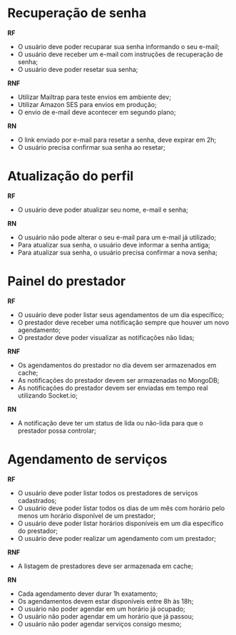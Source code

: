 # Recuperação de senha

**RF**

- O usuário deve poder recuparar sua senha informando o seu e-mail;
- O usuário deve receber um e-mail com instruções de recuperação de senha;
- O usuário deve poder resetar sua senha;

**RNF**

- Utilizar Mailtrap para teste envios em ambiente dev;
- Utilizar Amazon SES para envios em produção;
- O envio de e-mail deve acontecer em segundo plano;

**RN**

- O link enviado por e-mail para resetar a senha, deve expirar em 2h;
- O usuário precisa confirmar sua senha ao resetar;

# Atualização do perfil

**RF**

- O usuário deve poder atualizar seu nome, e-mail e senha;

**RN**

- O usuário não pode alterar o seu e-mail para um e-mail já utilizado;
- Para atualizar sua senha, o usuário deve informar a senha antiga;
- Para atualizar sua senha, o usuário precisa confirmar a nova senha;

# Painel do prestador

**RF**

- O usuário deve poder listar seus agendamentos de um dia específico;
- O prestador deve receber uma notificação sempre que houver um novo agendamento;
- O prestador deve poder visualizar as notificações não lidas;

**RNF**

- Os agendamentos do prestador no dia devem ser armazenados em cache;
- As notificações do prestador devem ser armazenadas no MongoDB;
- As notificações do prestador devem ser enviadas em tempo real utilizando Socket.io;

**RN**

- A notificação deve ter um status de lida ou não-lida para que o prestador possa controlar;

# Agendamento de serviços

**RF**

- O usuário deve poder listar todos os prestadores de serviços cadastrados;
- O usuário deve poder listar todos os dias de um mês com horário pelo menos um horário disponível de um prestador;
- O usuário deve poder listar horários disponíveis em um dia específico do prestador;
- O usuário deve poder realizar um agendamento com um prestador;

**RNF**

- A listagem de prestadores deve ser armazenada em cache;

**RN**

- Cada agendamento dever durar 1h exatamento;
- Os agendamentos devem estar disponíveis entre 8h às 18h;
- O usuário não poder agendar em um horário já ocupado;
- O usuário não poder agendar em um horário que já passou;
- O usuário não poder agendar serviços consigo mesmo;

